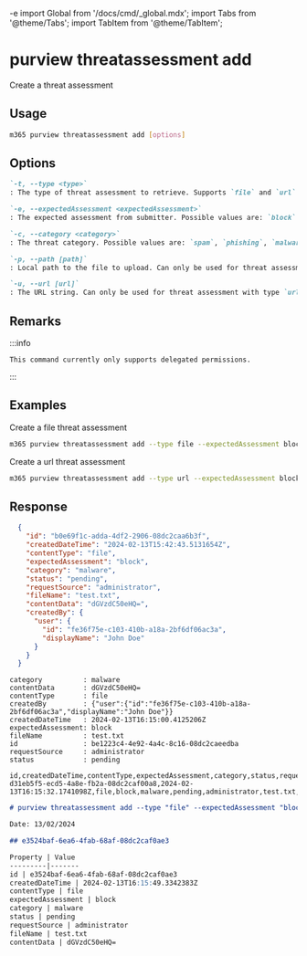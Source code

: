 -e <!-- DISCLAIMER: All secrets, passwords, and sensitive values in this document are examples only and not real credentials. -->
import Global from '/docs/cmd/_global.mdx';
import Tabs from '@theme/Tabs';
import TabItem from '@theme/TabItem';

# purview threatassessment add

Create a threat assessment

## Usage

```sh
m365 purview threatassessment add [options]
```

## Options

```md definition-list
`-t, --type <type>`
: The type of threat assessment to retrieve. Supports `file` and `url`.

`-e, --expectedAssessment <expectedAssessment>`
: The expected assessment from submitter. Possible values are: `block` and `unblock`.

`-c, --category <category>`
: The threat category. Possible values are: `spam`, `phishing`, `malware`.

`-p, --path [path]`
: Local path to the file to upload. Can only be used for threat assessment with type `file`.

`-u, --url [url]`
: The URL string. Can only be used for threat assessment with type `url`.
```

<Global />

## Remarks

:::info

    This command currently only supports delegated permissions.

:::

## Examples

Create a file threat assessment

```sh
m365 purview threatassessment add --type file --expectedAssessment block --category malware --fileName 'test.txt' --path 'C:\Path\To\File.txt'
```

Create a url threat assessment

```sh
m365 purview threatassessment add --type url --expectedAssessment block --category phishing --url 'http://contoso.com'
```

## Response

<Tabs>
  <TabItem value="JSON">

  ```json
    {
      "id": "b0e69f1c-adda-4df2-2906-08dc2caa6b3f",
      "createdDateTime": "2024-02-13T15:42:43.5131654Z",
      "contentType": "file",
      "expectedAssessment": "block",
      "category": "malware",
      "status": "pending",
      "requestSource": "administrator",
      "fileName": "test.txt",
      "contentData": "dGVzdC50eHQ=",
      "createdBy": {
        "user": {
          "id": "fe36f75e-c103-410b-a18a-2bf6df06ac3a",
          "displayName": "John Doe"
        }
      }
    }
  ```

  </TabItem>
  <TabItem value="Text">

  ```text
  category          : malware
  contentData       : dGVzdC50eHQ=
  contentType       : file
  createdBy         : {"user":{"id":"fe36f75e-c103-410b-a18a-2bf6df06ac3a","displayName":"John Doe"}}
  createdDateTime   : 2024-02-13T16:15:00.4125206Z
  expectedAssessment: block
  fileName          : test.txt
  id                : be1223c4-4e92-4a4c-8c16-08dc2caeedba
  requestSource     : administrator
  status            : pending
  ```

  </TabItem>
  <TabItem value="CSV">

  ```csv
  id,createdDateTime,contentType,expectedAssessment,category,status,requestSource,fileName,contentData
  d31eb5f5-ecd5-4a8e-fb2a-08dc2caf00a8,2024-02-13T16:15:32.1741098Z,file,block,malware,pending,administrator,test.txt,dGVzdC50eHQ=
  ```

  </TabItem>
  <TabItem value="Markdown">

  ```md
  # purview threatassessment add --type "file" --expectedAssessment "block" --category "malware" --path "C:	emp	est.txt"

  Date: 13/02/2024

  ## e3524baf-6ea6-4fab-68af-08dc2caf0ae3

  Property | Value
  ---------|-------
  id | e3524baf-6ea6-4fab-68af-08dc2caf0ae3
  createdDateTime | 2024-02-13T16:15:49.3342383Z
  contentType | file
  expectedAssessment | block
  category | malware
  status | pending
  requestSource | administrator
  fileName | test.txt
  contentData | dGVzdC50eHQ=
  ```

  </TabItem>
</Tabs>
